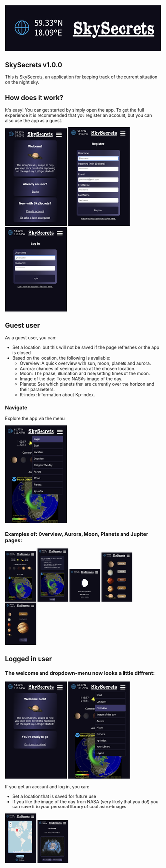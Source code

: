 ![header](./img/SkySecrets-header.png)

## SkySecrets v1.0.0

This is SkySecrets, an application for keeping track of the current situation on the night sky. 

## How does it work?

It's easy! You can get started by simply open the app. To get the full experience it is recommended that you register an account, but you can also use the app as a guest.

<img src="./img/demo-welcome.png" width="200px" />
<img src="./img/demo-register.png" width="200px" />
<img src="./img/demo-login.png" width="200px" />

## Guest user
As a guest user, you can:
- Set a location, but this will not be saved if the page refreshes or the app is closed
- Based on the location, the following is available:
  - Overview: A quick overview with sun, moon, planets and aurora.
  - Aurora: chances of seeing aurora at the chosen location.
  - Moon: The phase, illumation and rise/setting times of the moon.
  - Image of the day: To see NASAs image of the day.
  - Planets: See which planets that are currently over the horizon and their parameters.
  - K-index: Information about Kp-index.

### Navigate
Explore the app via the menu

<img src="./img/demo-menu-logged-out.png" width="200px" />

### Examples of: Overview, Aurora, Moon, Planets and Jupiter pages:

<img src="./img/demo-overview.png" width="100px" />
<img src="./img/demo-aurora-no-chances.png" width="100px" />
<img src="./img/demo-moon.png" width="100px" />
<img src="./img/demo-planets.png" width="100px" />
<img src="./img/demo-juppe.png" width="100px" />

## Logged in user
### The welcome and dropdown-menu now looks a little diffrent:

<img src="./img/demo-welcome-user.png" width="200px" />
<img src="./img/demo-menu.png" width="200px" />

If you get an account and log in, you can:
- Set a location that is saved for future use
- If you like the image of the day from NASA (very likely that you do!) you can save it to your personal library of cool astro-images 

<img src="./img/demo-location.png" width="100px" />
<img src="./img/demo-library.png" width="100px" />
